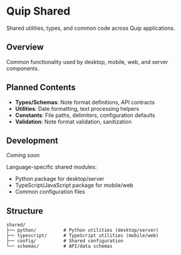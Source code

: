 # Quip Shared

Shared utilities, types, and common code across Quip applications.

## Overview

Common functionality used by desktop, mobile, web, and server components.

## Planned Contents

- **Types/Schemas**: Note format definitions, API contracts
- **Utilities**: Date formatting, text processing helpers  
- **Constants**: File paths, delimiters, configuration defaults
- **Validation**: Note format validation, sanitization

## Development

*Coming soon*

Language-specific shared modules:
- Python package for desktop/server
- TypeScript/JavaScript package for mobile/web
- Common configuration files

## Structure

```
shared/
├── python/          # Python utilities (desktop/server)
├── typescript/      # TypeScript utilities (mobile/web)  
├── config/          # Shared configuration
└── schemas/         # API/data schemas
```